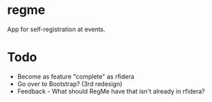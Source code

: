 # regme
App for self-registration at events.

# Todo
* Become as feature "complete" as rfidera
* Go over to Bootstrap? (3rd redesign)
* Feedback - What should RegMe have that isn't already in rfidera?